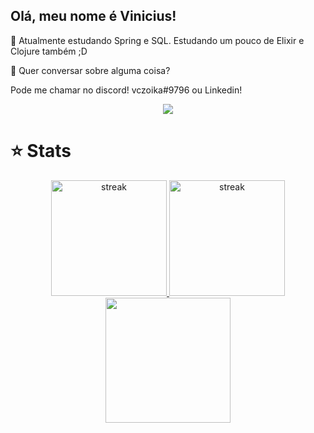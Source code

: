 ## Olá, meu nome é <strong>Vinicius!</strong>

🔭 Atualmente estudando Spring e SQL. Estudando um pouco de Elixir e Clojure também ;D

💬 Quer conversar sobre alguma coisa? 

Pode me chamar no discord!   vczoika#9796  ou Linkedin! 
<p align="center">  
  <a href="https://www.linkedin.com/in/vini-sales/" alt="Linkedin">
  <img src="https://img.shields.io/badge/-Linkedin-0e76a8?style=flat-square&logo=Linkedin&logoColor=white&link=" />
  </a>
</p>  

# ⭐ Stats
<p align="center">
  <a href="https://git.io/streak-stats">
  <img alt="streak" title="streak" src="https://github-readme-streak-stats.herokuapp.com?user=vczoika&theme=radical&hide_border=true&count_private=true"height="185"/>
  </a>
  <a href="https://github.com/anuraghazra/github-readme-stats">
  <img alt="streak" title="streak" src="https://github-readme-stats.vercel.app/api?username=vczoika&show_icons=true&theme=radical&hide_border=true&count_private=true"height="185"/>
  </a>
  <a href="https://github.com/anuraghazra/github-readme-stats">
  <img src="https://github-readme-stats.vercel.app/api/top-langs/?username=vczoika&theme=radical&layout=compact&bg_color=0d1117&text_color=FFF&hide_border=true" height="200">
  </a>
</p>


<!-- ## 🚀 Minhas Skills
----
<p align="center">
<code><img height="48" src="https://i.imgur.com/wRwJOE9.png" alt="Spring"/></code>
<code><img height="48" src="https://i.imgur.com/RRTafHw.png" alt="Java"/></code>
<!-- <code><img height="48" src="https://i.imgur.com/ZkZfTJ6.png" alt="Clojure"/></code>
<code><img height="48" src="https://i.imgur.com/eqRBoY7.png" alt="Elixir"/></code>
--- -->





